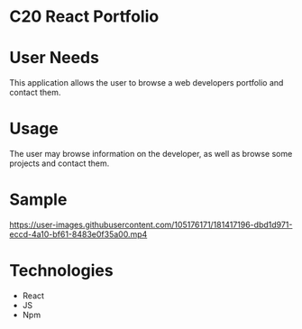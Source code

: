 # C20 React Portfolio

# User Needs



This application allows the user to browse a web developers portfolio and contact them. 

# Usage

The user may browse information on the developer,  as well as browse some projects and contact them. 


# Sample 



https://user-images.githubusercontent.com/105176171/181417196-dbd1d971-eccd-4a10-bf61-8483e0f35a00.mp4



# Technologies

* React
* JS
* Npm

